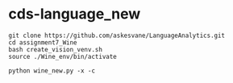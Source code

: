 # cds-language_new

```
git clone https://github.com/askesvane/LanguageAnalytics.git
cd assignment7_Wine
bash create_vision_venv.sh 
source ./Wine_env/bin/activate
```

```
python wine_new.py -x -c 
```
